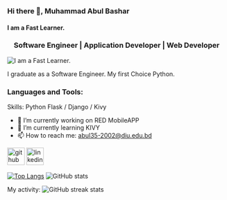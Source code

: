 ### Hi there 👋, Muhammad Abul Bashar
#### I am a Fast Learner.
<h3 align="center">Software Engineer | Application Developer | Web Developer  </h3>

![I am a Fast Learner.](https://media-exp1.licdn.com/dms/image/C4E16AQFPsiDX1lYYpg/profile-displaybackgroundimage-shrink_200_800/0/1647368154289?e=1654128000&v=beta&t=1kCw_6b4SR0ddRc0eo9JjL0iY1ItZpL77WkOQ46oBwI)

I graduate as a Software Engineer.
My first Choice Python.

<h3 align="left">Languages and Tools:</h3>
Skills: Python Flask / Django / Kivy

- 🔭 I’m currently working on RED MobileAPP 
- 🌱 I’m currently learning KIVY 
- 📫 How to reach me: abul35-2002@diu.edu.bd 


[<img src='https://cdn.jsdelivr.net/npm/simple-icons@3.0.1/icons/github.svg' alt='github' height='40'>](https://github.com/Bashar12345)  [<img src='https://cdn.jsdelivr.net/npm/simple-icons@3.0.1/icons/linkedin.svg' alt='linkedin' height='40'>](https://www.linkedin.com/in/linkedin.com/in/muhammad-bashar-915648229/)  

[![Top Langs](https://github-readme-stats.vercel.app/api/top-langs/?username=Bashar12345&layout=compact)](https://github.com/anuraghazra/github-readme-stats)
![GitHub stats](https://github-readme-stats.vercel.app/api?username=Bashar12345&show_icons=true)  

My activity:
![GitHub streak stats](https://github-readme-streak-stats.herokuapp.com/?user=Bashar12345)  

